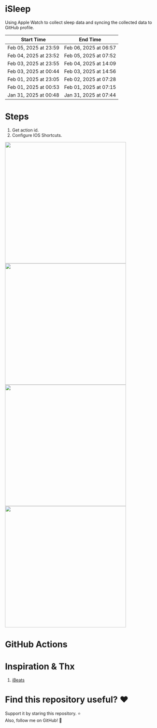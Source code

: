 # iSleep

Using Apple Watch to collect sleep data and syncing the collected data to GitHub profile.

<!--START_SECTION:my_sleep-->
| Start Time | End Time |
| ---- | ---- |
| Feb 05, 2025 at 23:59 | Feb 06, 2025 at 06:57 |
| Feb 04, 2025 at 23:52 | Feb 05, 2025 at 07:52 |
| Feb 03, 2025 at 23:55 | Feb 04, 2025 at 14:09 |
| Feb 03, 2025 at 00:44 | Feb 03, 2025 at 14:56 |
| Feb 01, 2025 at 23:05 | Feb 02, 2025 at 07:28 |
| Feb 01, 2025 at 00:53 | Feb 01, 2025 at 07:15 |
| Jan 31, 2025 at 00:48 | Jan 31, 2025 at 07:44 |

<!--END_SECTION:my_sleep-->

# Steps

1. Get action id.
2. Configure IOS Shortcuts.

<img src="/imgs/img1.png" width="400"/>
<img src="/imgs/img2.png" width="400"/>
<img src="/imgs/img3.png" width="400"/>
<img src="/imgs/img4.png" width="400"/>

# GitHub Actions

# Inspiration & Thx

1. [iBeats](https://github.com/yihong0618/iBeats)

# Find this repository useful? :heart:

Support it by staring this repository. :star: <br>
Also, follow me on GitHub! 🤩
